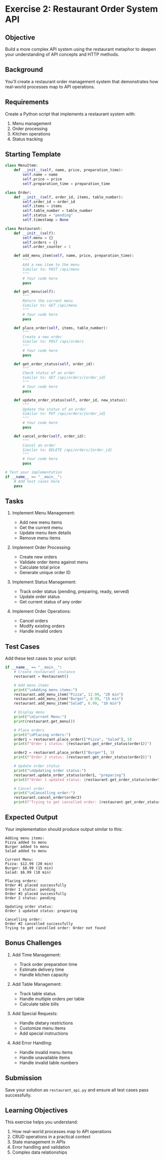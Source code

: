# Exercise 2: Restaurant Order System API

## Objective

Build a more complex API system using the restaurant metaphor to deepen your understanding of API concepts and HTTP methods.

## Background

You'll create a restaurant order management system that demonstrates how real-world processes map to API operations.

## Requirements

Create a Python script that implements a restaurant system with:

1. Menu management
2. Order processing
3. Kitchen operations
4. Status tracking

## Starting Template

```python
class MenuItem:
    def __init__(self, name, price, preparation_time):
        self.name = name
        self.price = price
        self.preparation_time = preparation_time

class Order:
    def __init__(self, order_id, items, table_number):
        self.order_id = order_id
        self.items = items
        self.table_number = table_number
        self.status = "pending"
        self.timestamp = None

class Restaurant:
    def __init__(self):
        self.menu = {}
        self.orders = {}
        self.order_counter = 1

    def add_menu_item(self, name, price, preparation_time):
        """
        Add a new item to the menu
        Similar to: POST /api/menu
        """
        # Your code here
        pass

    def get_menu(self):
        """
        Return the current menu
        Similar to: GET /api/menu
        """
        # Your code here
        pass

    def place_order(self, items, table_number):
        """
        Create a new order
        Similar to: POST /api/orders
        """
        # Your code here
        pass

    def get_order_status(self, order_id):
        """
        Check status of an order
        Similar to: GET /api/orders/{order_id}
        """
        # Your code here
        pass

    def update_order_status(self, order_id, new_status):
        """
        Update the status of an order
        Similar to: PUT /api/orders/{order_id}
        """
        # Your code here
        pass

    def cancel_order(self, order_id):
        """
        Cancel an order
        Similar to: DELETE /api/orders/{order_id}
        """
        # Your code here
        pass

# Test your implementation
if __name__ == "__main__":
    # Add test cases here
    pass
```

## Tasks

1. Implement Menu Management:
   - Add new menu items
   - Get the current menu
   - Update menu item details
   - Remove menu items

2. Implement Order Processing:
   - Create new orders
   - Validate order items against menu
   - Calculate total price
   - Generate unique order ID

3. Implement Status Management:
   - Track order status (pending, preparing, ready, served)
   - Update order status
   - Get current status of any order

4. Implement Order Operations:
   - Cancel orders
   - Modify existing orders
   - Handle invalid orders

## Test Cases

Add these test cases to your script:

```python
if __name__ == "__main__":
    # Create restaurant instance
    restaurant = Restaurant()

    # Add menu items
    print("\nAdding menu items:")
    restaurant.add_menu_item("Pizza", 12.99, "20 min")
    restaurant.add_menu_item("Burger", 8.99, "15 min")
    restaurant.add_menu_item("Salad", 6.99, "10 min")

    # Display menu
    print("\nCurrent Menu:")
    print(restaurant.get_menu())

    # Place orders
    print("\nPlacing orders:")
    order1 = restaurant.place_order(["Pizza", "Salad"], 5)
    print(f"Order 1 status: {restaurant.get_order_status(order1)}")

    order2 = restaurant.place_order(["Burger"], 3)
    print(f"Order 2 status: {restaurant.get_order_status(order2)}")

    # Update order status
    print("\nUpdating order status:")
    restaurant.update_order_status(order1, "preparing")
    print(f"Order 1 updated status: {restaurant.get_order_status(order1)}")

    # Cancel order
    print("\nCancelling order:")
    restaurant.cancel_order(order2)
    print(f"Trying to get cancelled order: {restaurant.get_order_status(order2)}")
```

## Expected Output

Your implementation should produce output similar to this:

```
Adding menu items:
Pizza added to menu
Burger added to menu
Salad added to menu

Current Menu:
Pizza: $12.99 (20 min)
Burger: $8.99 (15 min)
Salad: $6.99 (10 min)

Placing orders:
Order #1 placed successfully
Order 1 status: pending
Order #2 placed successfully
Order 2 status: pending

Updating order status:
Order 1 updated status: preparing

Cancelling order:
Order #2 cancelled successfully
Trying to get cancelled order: Order not found
```

## Bonus Challenges

1. Add Time Management:
   - Track order preparation time
   - Estimate delivery time
   - Handle kitchen capacity

2. Add Table Management:
   - Track table status
   - Handle multiple orders per table
   - Calculate table bills

3. Add Special Requests:
   - Handle dietary restrictions
   - Customize menu items
   - Add special instructions

4. Add Error Handling:
   - Handle invalid menu items
   - Handle unavailable items
   - Handle invalid table numbers

## Submission

Save your solution as `restaurant_api.py` and ensure all test cases pass successfully.

## Learning Objectives

This exercise helps you understand:
1. How real-world processes map to API operations
2. CRUD operations in a practical context
3. State management in APIs
4. Error handling and validation
5. Complex data relationships
